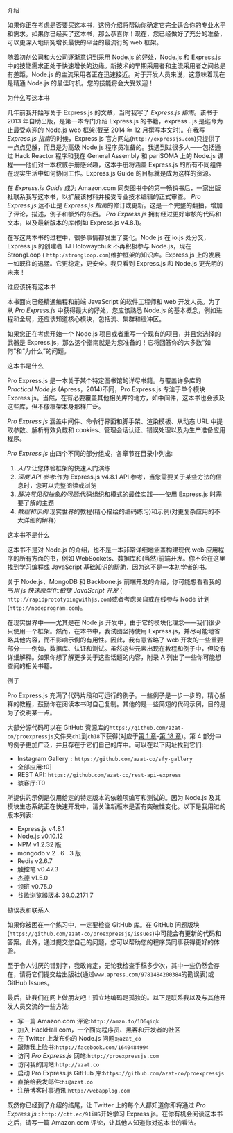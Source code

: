 介绍

如果你正在考虑是否要买这本书，这份介绍将帮助你确定它完全适合你的专业水平和需求。如果你已经买了这本书，那么恭喜你！现在，您已经做好了充分的准备，可以更深入地研究增长最快的平台的最流行的 web 框架。

随着初创公司和大公司逐渐意识到采用 Node.js 的好处，Node.js 和 Express.js 中的技能需求正处于快速增长的边缘。新技术的早期采用者和主流采用者之间总是有差距，Node.js 的主流采用者正在迅速接近。对于开发人员来说，这意味着现在是精通 Node.js 的最佳时机。您的技能将会大受欢迎！

为什么写这本书

几年前我开始写关于 Express.js 的文章，当时我写了 *Express.js 指南*。该书于 2013 年自助出版，是第一本专门介绍 Express.js 的书籍，express . js 是迄今为止最受欢迎的 Node.js web 框架(截至 2014 年 12 月撰写本文时)。在我写 *Express.js 指南*的时候，Express.js 官方网站(`http://expressjs.com`)只提供了一点点见解，而且是为高级 Node.js 程序员准备的。我遇到过很多人——包括通过 Hack Reactor 程序和我在 General Assembly 和 pariSOMA 上的 Node.js 课程——他们对一本权威手册感兴趣，这本手册将涵盖 Express.js 的所有不同组件在现实生活中如何协同工作。Express.js Guide 的目标就是成为这样的资源。

在 *Express.js Guide* 成为 Amazon.com 同类图书中的第一畅销书后，一家出版社联系我写这本书，以扩展该材料并接受专业技术编辑的正式审查。 *Pro Express.js* 远不止是 *Express.js 指南*的修订或更新。这是一个完整的翻拍，增加了评论，描述，例子和额外的东西。 *Pro Express.js* 拥有经过更好审核的代码和文本，以及最新版本的库(例如 Express.js v4.8.1)。

在写这两本书的过程中，很多事情都发生了变化。Node.js 在 io.js 处分叉，Express.js 的创建者 TJ Holowaychuk 不再积极参与 Node.js，现在 StrongLoop ( `http:/strongloop.com`)维护框架的知识库。Express.js 上的发展一如既往的迅猛。它更稳定，更安全。我只看到 Express.js 和 Node.js 更光明的未来！

谁应该拥有这本书

本书面向已经精通编程和前端 JavaScript 的软件工程师和 web 开发人员。为了从 *Pro Express.js* 中获得最大的好处，您应该熟悉 Node.js 的基本概念，例如进程和全局，还应该知道核心模块，包括流、集群和缓冲区。

如果您正在考虑开始一个 Node.js 项目或者重写一个现有的项目，并且您选择的武器是 Express.js，那么这个指南就是为您准备的！它将回答你的大多数“如何”和“为什么”的问题。

这本书是什么

Pro Express.js 是一本关于某个特定图书馆的详尽书籍。与覆盖许多库的 *Practical Node.js* (Apress，2014)不同，Pro Express.js 专注于单个模块 Express.js。当然，在有必要覆盖其他相关库的地方，如中间件，这本书也会涉及这些库，但不像框架本身那样广泛。

*Pro Express.js* 涵盖中间件、命令行界面和脚手架、渲染模板、从动态 URL 中提取参数、解析有效负载和 cookies、管理会话认证、错误处理以及为生产准备应用程序。

*Pro Express.js* 由四个不同的部分组成，各章节在目录中列出:

1.  *入门*:让您体验框架的快速入门演练
2.  *深度 API 参考*:作为 Express.js v4.8.1 API 参考，当您需要关于某些方法的信息时，您可以完整阅读或浏览
3.  *解决常见和抽象的问题*:代码组织和模式的最佳实践——使用 Express.js 时需要了解的主题
4.  *教程和示例*:现实世界的教程(精心描绘的编码练习)和示例(对更复杂应用的不太详细的解释)

这本书不是什么

这本书不是对 Node.js 的介绍，也不是一本非常详细地涵盖构建现代 web 应用程序的所有方面的书，例如 WebSockets、数据库和(当然)前端开发。你不会在这里找到学习编程或 JavaScript 基础知识的帮助，因为这不是一本初学者的书。

关于 Node.js、MongoDB 和 Backbone.js 前端开发的介绍，你可能想看看我的书*用 js 快速原型化:敏捷 JavaScript 开发* ( `http://rapidprototypingwithjs.com`)或者考虑亲自或在线参与 Node 计划(`http://nodeprogram.com`)。

在现实世界中——尤其是在 Node.js 开发中，由于它的模块化理念——我们很少只使用一个框架。然而，在本书中，我试图坚持使用 Express.js，并尽可能地省略其他内容，而不影响示例的有用性。因此，我有意省略了 web 开发的一些重要部分——例如，数据库、认证和测试。虽然这些元素出现在教程和例子中，但没有详细解释。如果你想了解更多关于这些话题的内容，附录 A 列出了一些你可能想查阅的相关书籍。

例子

Pro Express.js 充满了代码片段和可运行的例子。一些例子是一步一步的，精心解释的教程，鼓励你在阅读本书时自己复制。其他的是一些简短的代码示例，目的是为了说明某一点。

大部分源代码可以在 GitHub 资源库的`https://github.com/azat-co/proexpressjs`文件夹`ch1`到`ch18`下获得(对应于[第 1 章](01.html)–[第 18 章](18.html))。第 4 部分中的例子更加广泛，并且存在于它们自己的库中。可以在以下网址找到它们:

*   Instagram Gallery `:` `https://github.com/azat-co/sfy-gallery`
*   全部应用:t0]
*   REST API: `https://github.com/azat-co/rest-api-express`
*   骇客厅:T0

所提供的示例是仅用给定的特定版本的依赖项编写和测试的。因为 Node.js 及其模块生态系统正在快速开发中，请关注新版本是否有突破性变化。以下是我用过的版本列表:

*   Express.js v4.8.1
*   Node.js v0.10.12
*   NPM v1.2.32 版
*   mongodb v 2 . 6 . 3 版
*   Redis v2.6.7
*   触控笔 v0.47.3
*   杰德 v1.5.0
*   领班 v0.75.0
*   谷歌浏览器版本 39.0.2171.7

勘误表和联系人

如果你被困在一个练习中，一定要检查 GitHub 库。在 GitHub 问题版块(`https://github.com/azat-co/proexpressjs/issues`)中可能会有更新的代码和答案。此外，通过提交您自己的问题，您可以帮助您的程序员同事获得更好的体验。

至于令人讨厌的错别字，我敢肯定，无论我检查手稿多少次，其中一些仍然会存在，请将它们提交给出版社(通过`www.apress.com/9781484200384`的勘误表)或 GitHub Issues。

最后，让我们在网上做朋友吧！孤立地编码是孤独的。以下是联系我以及与其他开发人员交流的一些方法:

*   写一篇 Amazon.com 评论:`http://amzn.to/1D6qiqk`
*   加入 HackHall.com，一个面向程序员、黑客和开发者的社区
*   在 Twitter 上发布你的 Node.js 问题:`@azat_co`
*   跟随我上脸书:`http://facebook.com/1640484994`
*   访问 *Pro Express.js* 网站:`http://proexpressjs.com`
*   访问我的网站:`http://azat.co`
*   启动 Pro Express.js GitHub 库:`https://github.com/azat-co/proexpressjs`
*   直接给我发邮件:`hi@azat.co`
*   注册博客时事通讯:`http://webapplog.com`

既然你已经到了介绍的结尾，让 Twitter 上的每个人都知道你即将通过 *Pro Express.js* : `http://ctt.ec/91iHS`开始学习 Express.js。在你有机会阅读这本书之后，请写一篇 Amazon.com 评论，让其他人知道你对这本书的看法。